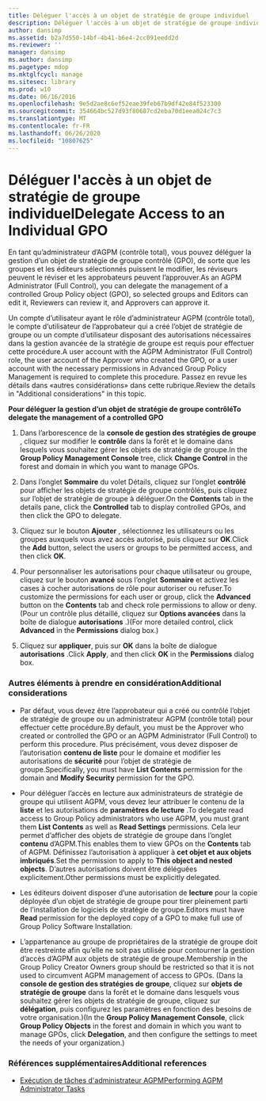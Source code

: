 ```yaml
---
title: Déléguer l'accès à un objet de stratégie de groupe individuel
description: Déléguer l'accès à un objet de stratégie de groupe individuel
author: dansimp
ms.assetid: b2a7d550-14bf-4b41-b6e4-2cc091eedd2d
ms.reviewer: ''
manager: dansimp
ms.author: dansimp
ms.pagetype: mdop
ms.mktglfcycl: manage
ms.sitesec: library
ms.prod: w10
ms.date: 06/16/2016
ms.openlocfilehash: 9e5d2ae8c6ef52eae39feb67b9df42e84f523300
ms.sourcegitcommit: 354664bc527d93f80687cd2eba70d1eea024c7c3
ms.translationtype: MT
ms.contentlocale: fr-FR
ms.lasthandoff: 06/26/2020
ms.locfileid: "10807625"
---
```

# <span data-ttu-id="4eccc-103">Déléguer l'accès à un objet de stratégie de groupe individuel</span><span class="sxs-lookup"><span data-stu-id="4eccc-103">Delegate Access to an Individual GPO</span></span>


<span data-ttu-id="4eccc-104">En tant qu’administrateur d’AGPM (contrôle total), vous pouvez déléguer la gestion d’un objet de stratégie de groupe contrôlé (GPO), de sorte que les groupes et les éditeurs sélectionnés puissent le modifier, les réviseurs peuvent le réviser et les approbateurs peuvent l’approuver.</span><span class="sxs-lookup"><span data-stu-id="4eccc-104">As an AGPM Administrator (Full Control), you can delegate the management of a controlled Group Policy object (GPO), so selected groups and Editors can edit it, Reviewers can review it, and Approvers can approve it.</span></span>

<span data-ttu-id="4eccc-105">Un compte d’utilisateur ayant le rôle d’administrateur AGPM (contrôle total), le compte d’utilisateur de l’approbateur qui a créé l’objet de stratégie de groupe ou un compte d’utilisateur disposant des autorisations nécessaires dans la gestion avancée de la stratégie de groupe est requis pour effectuer cette procédure.</span><span class="sxs-lookup"><span data-stu-id="4eccc-105">A user account with the AGPM Administrator (Full Control) role, the user account of the Approver who created the GPO, or a user account with the necessary permissions in Advanced Group Policy Management is required to complete this procedure.</span></span> <span data-ttu-id="4eccc-106">Passez en revue les détails dans «autres considérations» dans cette rubrique.</span><span class="sxs-lookup"><span data-stu-id="4eccc-106">Review the details in "Additional considerations" in this topic.</span></span>

**<span data-ttu-id="4eccc-107">Pour déléguer la gestion d’un objet de stratégie de groupe contrôlé</span><span class="sxs-lookup"><span data-stu-id="4eccc-107">To delegate the management of a controlled GPO</span></span>**

1.  <span data-ttu-id="4eccc-108">Dans l’arborescence de la **console de gestion des stratégies de groupe** , cliquez sur modifier le **contrôle** dans la forêt et le domaine dans lesquels vous souhaitez gérer les objets de stratégie de groupe.</span><span class="sxs-lookup"><span data-stu-id="4eccc-108">In the **Group Policy Management Console** tree, click **Change Control** in the forest and domain in which you want to manage GPOs.</span></span>

2.  <span data-ttu-id="4eccc-109">Dans l’onglet **Sommaire** du volet Détails, cliquez sur l’onglet **contrôlé** pour afficher les objets de stratégie de groupe contrôlés, puis cliquez sur l’objet de stratégie de groupe à déléguer.</span><span class="sxs-lookup"><span data-stu-id="4eccc-109">On the **Contents** tab in the details pane, click the **Controlled** tab to display controlled GPOs, and then click the GPO to delegate.</span></span>

3.  <span data-ttu-id="4eccc-110">Cliquez sur le bouton **Ajouter** , sélectionnez les utilisateurs ou les groupes auxquels vous avez accès autorisé, puis cliquez sur **OK**.</span><span class="sxs-lookup"><span data-stu-id="4eccc-110">Click the **Add** button, select the users or groups to be permitted access, and then click **OK**.</span></span>

4.  <span data-ttu-id="4eccc-111">Pour personnaliser les autorisations pour chaque utilisateur ou groupe, cliquez sur le bouton **avancé** sous l’onglet **Sommaire** et activez les cases à cocher autorisations de rôle pour autoriser ou refuser.</span><span class="sxs-lookup"><span data-stu-id="4eccc-111">To customize the permissions for each user or group, click the **Advanced** button on the **Contents** tab and check role permissions to allow or deny.</span></span> <span data-ttu-id="4eccc-112">(Pour un contrôle plus détaillé, cliquez sur **Options avancées** dans la boîte de dialogue **autorisations** .)</span><span class="sxs-lookup"><span data-stu-id="4eccc-112">(For more detailed control, click **Advanced** in the **Permissions** dialog box.)</span></span>

5.  <span data-ttu-id="4eccc-113">Cliquez sur **appliquer**, puis sur **OK** dans la boîte de dialogue **autorisations** .</span><span class="sxs-lookup"><span data-stu-id="4eccc-113">Click **Apply**, and then click **OK** in the **Permissions** dialog box.</span></span>

### <span data-ttu-id="4eccc-114">Autres éléments à prendre en considération</span><span class="sxs-lookup"><span data-stu-id="4eccc-114">Additional considerations</span></span>

-   <span data-ttu-id="4eccc-115">Par défaut, vous devez être l’approbateur qui a créé ou contrôlé l’objet de stratégie de groupe ou un administrateur AGPM (contrôle total) pour effectuer cette procédure.</span><span class="sxs-lookup"><span data-stu-id="4eccc-115">By default, you must be the Approver who created or controlled the GPO or an AGPM Administrator (Full Control) to perform this procedure.</span></span> <span data-ttu-id="4eccc-116">Plus précisément, vous devez disposer de l’autorisation **contenu de liste** pour le domaine et modifier les autorisations de **sécurité** pour l’objet de stratégie de groupe.</span><span class="sxs-lookup"><span data-stu-id="4eccc-116">Specifically, you must have **List Contents** permission for the domain and **Modify Security** permission for the GPO.</span></span>

-   <span data-ttu-id="4eccc-117">Pour déléguer l’accès en lecture aux administrateurs de stratégie de groupe qui utilisent AGPM, vous devez leur attribuer le contenu de la **liste** et les autorisations de **paramètres de lecture** .</span><span class="sxs-lookup"><span data-stu-id="4eccc-117">To delegate read access to Group Policy administrators who use AGPM, you must grant them **List Contents** as well as **Read Settings** permissions.</span></span> <span data-ttu-id="4eccc-118">Cela leur permet d’afficher des objets de stratégie de groupe dans l’onglet **contenu** d’AGPM.</span><span class="sxs-lookup"><span data-stu-id="4eccc-118">This enables them to view GPOs on the **Contents** tab of AGPM.</span></span> <span data-ttu-id="4eccc-119">Définissez l’autorisation à appliquer à **cet objet et aux objets imbriqués**.</span><span class="sxs-lookup"><span data-stu-id="4eccc-119">Set the permission to apply to **This object and nested objects**.</span></span> <span data-ttu-id="4eccc-120">D’autres autorisations doivent être déléguées explicitement.</span><span class="sxs-lookup"><span data-stu-id="4eccc-120">Other permissions must be explicitly delegated.</span></span>

-   <span data-ttu-id="4eccc-121">Les éditeurs doivent disposer d’une autorisation de **lecture** pour la copie déployée d’un objet de stratégie de groupe pour tirer pleinement parti de l’installation de logiciels de stratégie de groupe.</span><span class="sxs-lookup"><span data-stu-id="4eccc-121">Editors must have **Read** permission for the deployed copy of a GPO to make full use of Group Policy Software Installation.</span></span>

-   <span data-ttu-id="4eccc-122">L’appartenance au groupe de propriétaires de la stratégie de groupe doit être restreinte afin qu’elle ne soit pas utilisée pour contourner la gestion d’accès d’AGPM aux objets de stratégie de groupe.</span><span class="sxs-lookup"><span data-stu-id="4eccc-122">Membership in the Group Policy Creator Owners group should be restricted so that it is not used to circumvent AGPM management of access to GPOs.</span></span> <span data-ttu-id="4eccc-123">(Dans la **console de gestion des stratégies de groupe**, cliquez sur **objets de stratégie de groupe** dans la forêt et le domaine dans lesquels vous souhaitez gérer les objets de stratégie de groupe, cliquez sur **délégation**, puis configurez les paramètres en fonction des besoins de votre organisation.)</span><span class="sxs-lookup"><span data-stu-id="4eccc-123">(In the **Group Policy Management Console**, click **Group Policy Objects** in the forest and domain in which you want to manage GPOs, click **Delegation**, and then configure the settings to meet the needs of your organization.)</span></span>

### <span data-ttu-id="4eccc-124">Références supplémentaires</span><span class="sxs-lookup"><span data-stu-id="4eccc-124">Additional references</span></span>

-   [<span data-ttu-id="4eccc-125">Exécution de tâches d'administrateur AGPM</span><span class="sxs-lookup"><span data-stu-id="4eccc-125">Performing AGPM Administrator Tasks</span></span>](performing-agpm-administrator-tasks.md)

 

 





